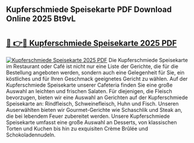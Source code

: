 ## Kupferschmiede Speisekarte PDF Download Online 2025 Bt9vL

# <h2><a href="http://gcaugqy.nevu.top/?p=Kupferschmiede+Speisekarte">🔗 👉🔴 Kupferschmiede Speisekarte 2025 PDF</a></h2>

[![Kupferschmiede Speisekarte 2025 PDF](https://i.imgur.com/dBaPXMq.png)](http://gcaugqy.nevu.top/?p=Kupferschmiede+Speisekarte)
Die Kupferschmiede Speisekarte im Restaurant oder Café ist nicht nur eine Liste der Gerichte, die für die Bestellung angeboten werden, sondern auch eine Gelegenheit für Sie, ein köstliches und für Ihren Geschmack geeignetes Gericht zu wählen. Auf der Kupferschmiede Speisekarte unserer Cafeteria finden Sie eine große Auswahl an leichten und frischen Salaten. Für diejenigen, die Fleisch bevorzugen, bieten wir eine Auswahl an Gerichten auf der Kupferschmiede Speisekarte an: Rindfleisch, Schweinefleisch, Huhn und Fisch. Unseren Auserwählten bieten wir Gourmet-Gerichte wie Schaschlik und Steak an, die bei lebendem Feuer zubereitet werden. Unsere Kupferschmiede Speisekarte umfasst eine große Auswahl an Desserts, von klassischen Torten und Kuchen bis hin zu exquisiten Crème Brûlée und Schokoladennudeln.
